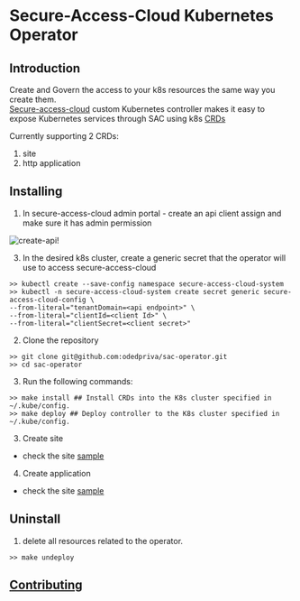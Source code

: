# Secure-Access-Cloud Kubernetes Operator

## Introduction
Create and Govern the access to your k8s resources the same way you create them.   
[Secure-access-cloud](https://www.broadcom.com/products/cyber-security/network/web-protection/secure-access-cloud) custom Kubernetes controller makes it easy to expose Kubernetes services through SAC using k8s [CRDs](https://kubernetes.io/docs/concepts/extend-kubernetes/api-extension/custom-resources/)

Currently supporting 2 CRDs:

1. site
2. http application

## Installing

1. In secure-access-cloud admin portal - create an api client assign and make sure it has admin permission
   
![create-api!](assets/create-api.gif "create admin api")

3. In the desired k8s cluster, create a generic secret that the operator will use to access secure-access-cloud
```shell
>> kubectl create --save-config namespace secure-access-cloud-system
>> kubectl -n secure-access-cloud-system create secret generic secure-access-cloud-config \
--from-literal="tenantDomain=<api endpoint>" \
--from-literal="clientId=<client Id>" \
--from-literal="clientSecret=<client secret>"
```

2. Clone the repository
```shell
>> git clone git@github.com:odedpriva/sac-operator.git
>> cd sac-operator
```

3. Run the following commands:
```shell
>> make install ## Install CRDs into the K8s cluster specified in ~/.kube/config. 
>> make deploy ## Deploy controller to the K8s cluster specified in ~/.kube/config.
```

3. Create site
- check the site [sample](config/samples/site.yaml)

4. Create application
- check the site [sample](config/samples/http-application.yaml)

## Uninstall

1. delete all resources related to the operator.
```shell
>> make undeploy
```

## [Contributing](contributing.md)